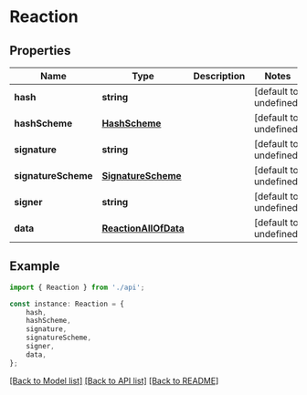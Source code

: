 # Reaction


## Properties

Name | Type | Description | Notes
------------ | ------------- | ------------- | -------------
**hash** | **string** |  | [default to undefined]
**hashScheme** | [**HashScheme**](HashScheme.md) |  | [default to undefined]
**signature** | **string** |  | [default to undefined]
**signatureScheme** | [**SignatureScheme**](SignatureScheme.md) |  | [default to undefined]
**signer** | **string** |  | [default to undefined]
**data** | [**ReactionAllOfData**](ReactionAllOfData.md) |  | [default to undefined]

## Example

```typescript
import { Reaction } from './api';

const instance: Reaction = {
    hash,
    hashScheme,
    signature,
    signatureScheme,
    signer,
    data,
};
```

[[Back to Model list]](../README.md#documentation-for-models) [[Back to API list]](../README.md#documentation-for-api-endpoints) [[Back to README]](../README.md)
